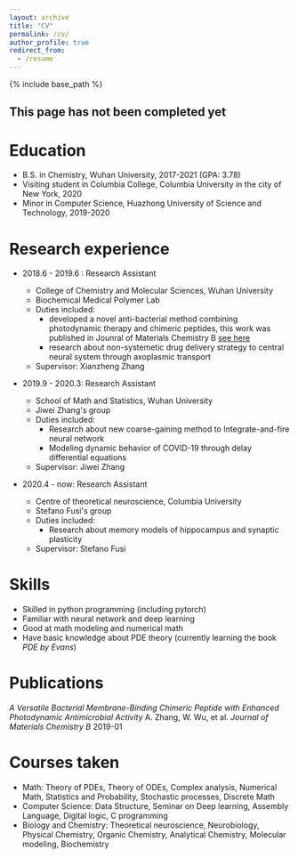 ```yaml
---
layout: archive
title: "CV"
permalink: /cv/
author_profile: true
redirect_from:
  - /resume
---
```


{% include base_path %}


## This page has not been completed yet


Education
======
* B.S. in Chemistry, Wuhan University, 2017-2021 (GPA: 3.78)
* Visiting student in Columbia College, Columbia University in the city of New York, 2020
* Minor in Computer Science, Huazhong University of Science and Technology, 2019-2020

Research experience
======
* 2018.6 - 2019.6 : Research Assistant
  * College of Chemistry and Molecular Sciences, Wuhan University
  * Biochemical Medical Polymer Lab
  * Duties included:
    * developed a novel anti-bacterial method combining photodynamic therapy and chimeric peptides, this work was published in Jounral of Materials Chemistry B [see here](https://qiuyoungwang.github.io/files/BMP_paper.pdf)
    * research about non-systemetic drug delivery strategy to central neural system through axoplasmic transport
  * Supervisor: Xianzheng Zhang

* 2019.9 - 2020.3: Research Assistant
  * School of Math and Statistics, Wuhan University
  * Jiwei Zhang's group
  * Duties included: 
    * Research about new coarse-gaining method to Integrate-and-fire neural network
    * Modeling dynamic behavior of COVID-19 through delay differential equations
  * Supervisor: Jiwei Zhang

* 2020.4 - now: Research Assistant
  * Centre of theoretical neuroscience, Columbia University
  * Stefano Fusi's group
  * Duties included: 
    * Research about memory models of hippocampus and synaptic plasticity
  * Supervisor: Stefano Fusi
  
Skills
======
* Skilled in python programming (including pytorch)
* Familiar with neural network and deep learning
* Good at math modeling and numerical math
* Have basic knowledge about PDE theory (currently learning the book *PDE by Evans*)

Publications
======
*A Versatile Bacterial Membrane-Binding Chimeric Peptide with Enhanced Photodynamic Antimicrobial Activity*
A. Zhang, W. Wu, et al.   *Journal of Materials Chemistry B*  2019-01 

Courses taken
======
* Math:
  Theory of PDEs, Theory of ODEs, Complex analysis, Numerical Math, Statistics and Probability, Stochastic processes, Discrete Math
* Computer Science:
  Data Structure, Seminar on Deep learning, Assembly Language, Digital logic, C programming
* Biology and Chemistry:
  Theoretical neuroscience, Neurobiology, Physical Chemistry, Organic Chemistry, Analytical Chemistry, Molecular modeling, Biochemistry


